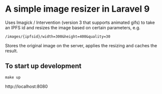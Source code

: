 # A simple image resizer in Laravel 9

Uses Imagick / Intervention (version 3 that supports animated gifs) to take an IPFS id and resizes the image based on certain parameters, e.g.

```
/images/{ipfsid}/width=300&height=400&quality=30
```

Stores the original image on the server, applies the resizing and caches the result.

## To start up development

```
make up
```

http://localhost:8080
